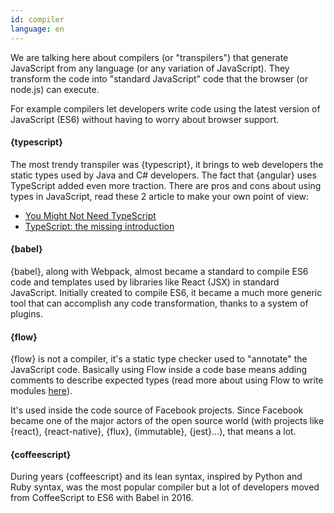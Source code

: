 ```yaml
---
id: compiler  
language: en
---
```


We are talking here about compilers (or "transpilers") that generate JavaScript from any language (or any variation of JavaScript).
They transform the code into "standard JavaScript" code that the browser (or node.js) can execute.

For example compilers let developers write code using the latest version of JavaScript (ES6) without having to worry about browser support.

#### {typescript}

The most trendy transpiler was {typescript}, it brings to web developers the static types used by Java and C# developers.
The fact that {angular} uses TypeScript added even more traction.
There are pros and cons about using types in JavaScript, read these 2 article to make your own point of view:

* [You Might Not Need TypeScript](https://medium.com/javascript-scene/you-might-not-need-typescript-or-static-types-aa7cb670a77b#.1pn05vlis)
* [TypeScript: the missing introduction](https://toddmotto.com/typescript-the-missing-introduction)

#### {babel}

{babel}, along with Webpack, almost became a standard to compile ES6 code and templates used by libraries like React (JSX) in standard JavaScript. Initially created to compile ES6, it became a much more generic tool that can accomplish any code transformation, thanks to a system of plugins.

#### {flow}

{flow} is not a compiler, it's a static type checker used to "annotate" the JavaScript code.
Basically using Flow inside a code base means adding comments to describe expected types (read more about using Flow to write modules [here](http://javascriptplayground.com/blog/2017/01/npm-flowjs-javascript/)).

It's used inside the code source of Facebook projects. Since Facebook became one of the major actors of the open source world (with projects like {react}, {react-native}, {flux}, {immutable}, {jest}...), that means a lot.

#### {coffeescript}

During years {coffeescript} and its lean syntax, inspired by Python and Ruby syntax, was the most popular compiler but a lot of developers moved from CoffeeScript to ES6 with Babel in 2016.

